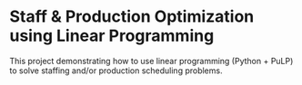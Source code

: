 # Staff & Production Optimization using Linear Programming
This project demonstrating how to use linear programming (Python + PuLP) 
to solve staffing and/or production scheduling problems.

